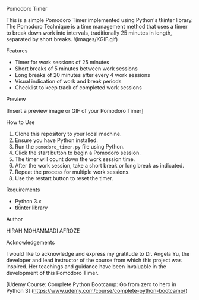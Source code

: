 Pomodoro Timer

This is a simple Pomodoro Timer implemented using Python's tkinter library. The Pomodoro Technique is a time management method that uses a timer to break down work into intervals, traditionally 25 minutes in length, separated by short breaks.
!(images/KGIF.gif)


 Features

- Timer for work sessions of 25 minutes
- Short breaks of 5 minutes between work sessions
- Long breaks of 20 minutes after every 4 work sessions
- Visual indication of work and break periods
- Checklist to keep track of completed work sessions

Preview

[Insert a preview image or GIF of your Pomodoro Timer]

How to Use

1. Clone this repository to your local machine.
2. Ensure you have Python installed.
3. Run the `pomodoro_timer.py` file using Python.
4. Click the start button to begin a Pomodoro session.
5. The timer will count down the work session time.
6. After the work session, take a short break or long break as indicated.
7. Repeat the process for multiple work sessions.
8. Use the restart button to reset the timer.

Requirements

- Python 3.x
- tkinter library



Author

HIRAH MOHAMMADI AFROZE

 Acknowledgements

I would like to acknowledge and express my gratitude to Dr. Angela Yu, the developer and lead instructor of the course from which this project was inspired.
Her teachings and guidance have been invaluable in the development of this Pomodoro Timer.

[Udemy Course: Complete Python Bootcamp: Go from zero to hero in Python 3] (https://www.udemy.com/course/complete-python-bootcamp/)


